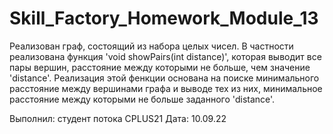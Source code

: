# Skill_Factory_Homework_Module_13

Реализован граф, состоящий из набора целых чисел. В частности реализована функция 'void showPairs(int distance)', которая выводит все пары вершин, расстояние между которыми не больше, чем значение 'distance'. Реализация этой фенкции основана на поиске минимального расстояние между вершинами графа и выводе тех из них, минимальное расстояние между которыми не больше заданного 'distance'.

Выполнил: студент потока CPLUS21
Дата: 10.09.22
